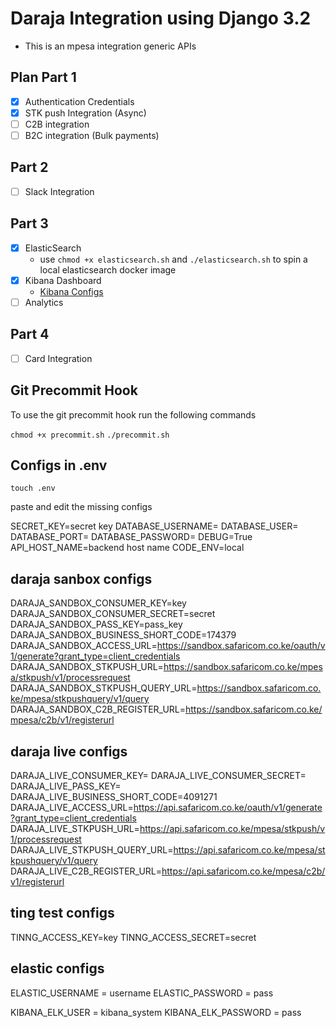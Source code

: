 # Daraja Integration using Django 3.2

- This is an mpesa integration generic APIs

## Plan Part 1

- [x] Authentication Credentials
- [x] STK push Integration (Async)
- [ ] C2B integration
- [ ] B2C integration (Bulk payments)

## Part 2

- [ ] Slack Integration

## Part 3

- [x] ElasticSearch
  - use `chmod +x elasticsearch.sh` and `./elasticsearch.sh` to spin a local elasticsearch docker image
- [x] Kibana Dashboard
  - [Kibana Configs](https://stackoverflow.com/questions/69791608/unable-to-retrieve-version-information-from-elasticsearch-nodes-request-timed-o)
- [ ] Analytics

## Part 4

- [ ] Card Integration

## Git Precommit Hook

To use the git precommit hook run the following commands

`chmod +x precommit.sh`
`./precommit.sh`

## Configs in .env

`touch .env`

paste and edit the missing configs

SECRET_KEY=secret key
DATABASE_USERNAME=
DATABASE_USER=
DATABASE_PORT=
DATABASE_PASSWORD=
DEBUG=True
API_HOST_NAME=backend host name
CODE_ENV=local

## daraja sanbox configs

DARAJA_SANDBOX_CONSUMER_KEY=key
DARAJA_SANDBOX_CONSUMER_SECRET=secret
DARAJA_SANDBOX_PASS_KEY=pass_key
DARAJA_SANDBOX_BUSINESS_SHORT_CODE=174379
DARAJA_SANDBOX_ACCESS_URL=<https://sandbox.safaricom.co.ke/oauth/v1/generate?grant_type=client_credentials>
DARAJA_SANDBOX_STKPUSH_URL=<https://sandbox.safaricom.co.ke/mpesa/stkpush/v1/processrequest>
DARAJA_SANDBOX_STKPUSH_QUERY_URL=<https://sandbox.safaricom.co.ke/mpesa/stkpushquery/v1/query>
DARAJA_SANDBOX_C2B_REGISTER_URL=<https://sandbox.safaricom.co.ke/mpesa/c2b/v1/registerurl>

## daraja live configs

DARAJA_LIVE_CONSUMER_KEY=
DARAJA_LIVE_CONSUMER_SECRET=
DARAJA_LIVE_PASS_KEY=
DARAJA_LIVE_BUSINESS_SHORT_CODE=4091271
DARAJA_LIVE_ACCESS_URL=<https://api.safaricom.co.ke/oauth/v1/generate?grant_type=client_credentials>
DARAJA_LIVE_STKPUSH_URL=<https://api.safaricom.co.ke/mpesa/stkpush/v1/processrequest>
DARAJA_LIVE_STKPUSH_QUERY_URL=<https://api.safaricom.co.ke/mpesa/stkpushquery/v1/query>
DARAJA_LIVE_C2B_REGISTER_URL=<https://api.safaricom.co.ke/mpesa/c2b/v1/registerurl>

## ting test configs

TINNG_ACCESS_KEY=key
TINNG_ACCESS_SECRET=secret

## elastic configs

ELASTIC_USERNAME = username
ELASTIC_PASSWORD = pass

KIBANA_ELK_USER = kibana_system
KIBANA_ELK_PASSWORD = pass
